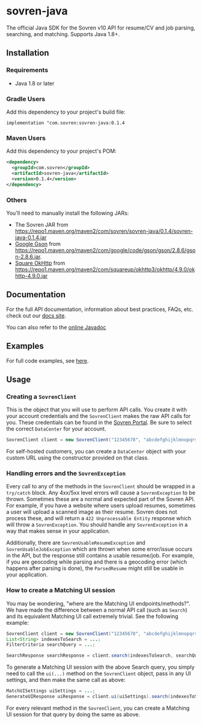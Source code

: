 # sovren-java
The official Java SDK for the Sovren v10 API for resume/CV and job parsing, searching, and matching. Supports Java 1.8+.

## Installation

### Requirements
- Java 1.8 or later

### Gradle Users
Add this dependency to your project's build file:
```
implementation "com.sovren:sovren-java:0.1.4
```

### Maven Users
Add this dependency to your project's POM:
```xml
<dependency>
  <groupId>com.sovren</groupId>
  <artifactId>sovren-java</artifactId>
  <version>0.1.4</version>
</dependency>
```

### Others
You'll need to manually install the following JARs:
- The Sovren JAR from https://repo1.maven.org/maven2/com/sovren/sovren-java/0.1.4/sovren-java-0.1.4.jar
- [Google Gson][gson_url] from https://repo1.maven.org/maven2/com/google/code/gson/gson/2.8.6/gson-2.8.6.jar.
- [Square OkHttp][okhttp_url] from https://repo1.maven.org/maven2/com/squareup/okhttp3/okhttp/4.9.0/okhttp-4.9.0.jar


## Documentation
For the full API documentation, information about best practices, FAQs, etc. check out our [docs site][api-docs].

You can also refer to the [online Javadoc][javadoc_url]

## Examples
For full code examples, see [here][examples].

## Usage

### Creating a `SovrenClient`
This is the object that you will use to perform API calls. You create it with your account credentials and the `SovrenClient` makes the raw API calls for you. These credentials can be found in the [Sovren Portal][portal]. Be sure to select the correct `DataCenter` for your account.
```java
SovrenClient client = new SovrenClient("12345678", "abcdefghijklmnopqrstuvwxyz", DataCenter.US, null);
```

For self-hosted customers, you can create a `DataCenter` object with your custom URL using the constructor provided on that class.

### Handling errors and the `SovrenException`
Every call to any of the methods in the `SovrenClient` should be wrapped in a `try/catch` block. Any 4xx/5xx level errors will cause a `SovrenException` to be thrown. Sometimes these are a normal and expected part of the Sovren API. For example, if you have a website where users upload resumes, sometimes a user will upload a scanned image as their resume. Sovren does not process these, and will return a `422 Unprocessable Entity` response which will throw a `SovrenException`. You should handle any `SovrenException` in a way that makes sense in your application.

Additionally, there are `SovrenUsableResumeException` and `SovrenUsableJobException` which are thrown when some error/issue occurs in the API, but the response still contains a usable resume/job. For example, if you are geocoding while parsing and there is a geocoding error (which happens after parsing is done), the `ParsedResume` might still be usable in your application.

### How to create a Matching UI session
You may be wondering, "where are the Matching UI endpoints/methods?". We have made the difference between a normal API call (such as `Search`) and its equivalent Matching UI call extremely trivial. See the following example:

```java
SovrenClient client = new SovrenClient("12345678", "abcdefghijklmnopqrstuvwxyz", DataCenter.US, null);
List<String> indexesToSearch = ...;
FilterCriteria searchQuery = ...;

SearchResponse searchResponse = client.search(indexesToSearch, searchQuery, null, null);
```
To generate a Matching UI session with the above Search query, you simply need to call the `ui(...)` method on the `SovrenClient` object, pass in any UI settings, and then make the same call as above:
```java
MatchUISettings uiSettings = ...;
GenerateUIResponse uiResponse = client.ui(uiSettings).search(indexesToSearch, searchQuery, null, null);
```
For every relevant method in the `SovrenClient`, you can create a Matching UI session for that query by doing the same as above.

[javadoc_url]: https://sovren.github.io/sovren-java/
[gson_url]: https://github.com/google/gson
[okhttp_url]: https://github.com/square/okhttp
[examples]: https://github.com/sovren/sovren-java/tree/master/examples
[portal]: https://portal.sovren.com
[api-docs]: https://docs.sovren.com